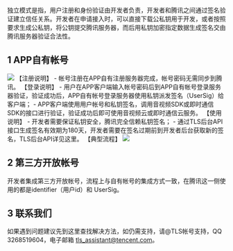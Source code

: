 独立模式是指，用户注册和身份验证由开发者负责，开发者和腾讯之间通过签名验证建立信任关系。开发者在申请接入时，可以直接下载公私钥用于开发，或者按照要求生成公私钥，将公钥提交腾讯服务器，而后用私钥加密指定数据生成签名交由腾讯服务器验证合法性。

## 1 APP自有帐号

![](http://imgcache.tcecqpoc.fsphere.cn/image/mccdn.qcloud.com/static/img/f3b14ce3042b295ec267021780a2e832/image.png)
【注册说明】
	- 帐号注册在APP自有注册服务器完成，帐号密码无需同步到腾讯。
【登录说明】
	- 用户在APP客户端输入帐号密码后到APP自有帐号登录服务器验证，验证成功后，APP自有帐号登录服务器使用私钥派发签名（UserSig）给客户端；
	- APP客户端使用用户帐号和私钥签名，调用音视频SDK或即时通信SDK的接口进行验证，验证成功后即可使用音视频云或即时通信云服务。
【使用说明】
	- 开发者需要保证私钥安全，腾讯完全信赖私钥签名；
	- 通过TLS后台API接口生成签名有效期为180天，开发者需要在签名过期前到开发者后台获取新的签名，TLS后台API详见这里。
【典型流程】
![](http://imgcache.tcecqpoc.fsphere.cn/image/mccdn.qcloud.com/static/img/b5dfaa7c4f418ebe599bf59f40012237/image.png)

## 2 第三方开放帐号

开发者集成第三方开放帐号，流程上与自有帐号的集成方式一致，在腾讯这一侧使用的都是identifier（用户id）和 UserSig。

## 3 联系我们

如果遇到问题建议先到这里查找解决方法，如仍需支持，请@TLS帐号支持，QQ 3268519604，电子邮箱 tls_assistant@tencent.com。